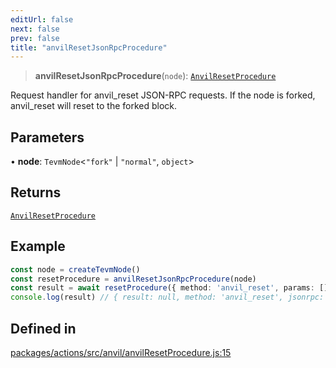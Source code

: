 ```yaml
---
editUrl: false
next: false
prev: false
title: "anvilResetJsonRpcProcedure"
---
```


> **anvilResetJsonRpcProcedure**(`node`): [`AnvilResetProcedure`](/reference/tevm/actions/type-aliases/anvilresetprocedure/)

Request handler for anvil_reset JSON-RPC requests.
If the node is forked, anvil_reset will reset to the forked block.

## Parameters

• **node**: `TevmNode`\<`"fork"` \| `"normal"`, `object`\>

## Returns

[`AnvilResetProcedure`](/reference/tevm/actions/type-aliases/anvilresetprocedure/)

## Example

```ts
const node = createTevmNode()
const resetProcedure = anvilResetJsonRpcProcedure(node)
const result = await resetProcedure({ method: 'anvil_reset', params: [], id: 1, jsonrpc: '2.0' })
console.log(result) // { result: null, method: 'anvil_reset', jsonrpc: '2.0', id: 1 }
```

## Defined in

[packages/actions/src/anvil/anvilResetProcedure.js:15](https://github.com/evmts/tevm-monorepo/blob/main/packages/actions/src/anvil/anvilResetProcedure.js#L15)
